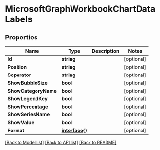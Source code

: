 # MicrosoftGraphWorkbookChartDataLabels

## Properties

Name | Type | Description | Notes
------------ | ------------- | ------------- | -------------
**Id** | **string** |  | [optional] 
**Position** | **string** |  | [optional] 
**Separator** | **string** |  | [optional] 
**ShowBubbleSize** | **bool** |  | [optional] 
**ShowCategoryName** | **bool** |  | [optional] 
**ShowLegendKey** | **bool** |  | [optional] 
**ShowPercentage** | **bool** |  | [optional] 
**ShowSeriesName** | **bool** |  | [optional] 
**ShowValue** | **bool** |  | [optional] 
**Format** | [**interface{}**](.md) |  | [optional] 

[[Back to Model list]](../README.md#documentation-for-models) [[Back to API list]](../README.md#documentation-for-api-endpoints) [[Back to README]](../README.md)



